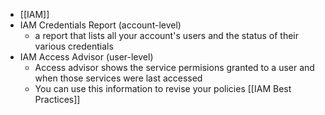 - [[IAM]]
- IAM Credentials Report (account-level)
	- a report that lists all your account's users and the status of their various credentials
- IAM Access Advisor (user-level)
	- Access advisor shows the service permisions granted to a user and when those services were last accessed
	- You can use this information to revise your policies
[[IAM Best Practices]]